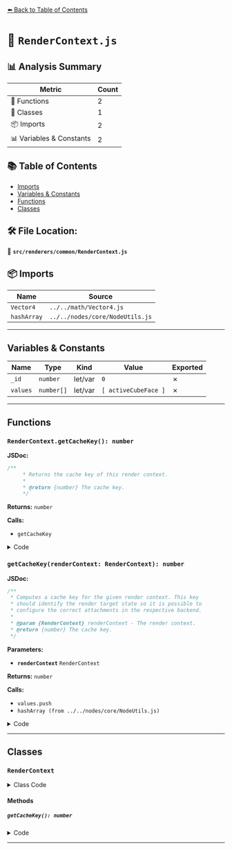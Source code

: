 [⬅️ Back to Table of Contents](../../../index.md)

# 📄 `RenderContext.js`

## 📊 Analysis Summary

| Metric | Count |
|--------|-------|
| 🔧 Functions | 2 |
| 🧱 Classes | 1 |
| 📦 Imports | 2 |
| 📊 Variables & Constants | 2 |

## 📚 Table of Contents

- [Imports](#imports)
- [Variables & Constants](#variables-constants)
- [Functions](#functions)
- [Classes](#classes)

## 🛠️ File Location:
📂 **`src/renderers/common/RenderContext.js`**

## 📦 Imports

| Name | Source |
|------|--------|
| `Vector4` | `../../math/Vector4.js` |
| `hashArray` | `../../nodes/core/NodeUtils.js` |


---

## Variables & Constants

| Name | Type | Kind | Value | Exported |
|------|------|------|-------|----------|
| `_id` | `number` | let/var | `0` | ✗ |
| `values` | `number[]` | let/var | `[ activeCubeFace ]` | ✗ |


---

## Functions

### `RenderContext.getCacheKey(): number`

**JSDoc:**
```typescript
/**
	 * Returns the cache key of this render context.
	 *
	 * @return {number} The cache key.
	 */
```

**Returns:** `number`

**Calls:**

- `getCacheKey`

<details><summary>Code</summary>

```typescript
getCacheKey() {

		return getCacheKey( this );

	}
```
</details>

### `getCacheKey(renderContext: RenderContext): number`

**JSDoc:**
```typescript
/**
 * Computes a cache key for the given render context. This key
 * should identify the render target state so it is possible to
 * configure the correct attachments in the respective backend.
 *
 * @param {RenderContext} renderContext - The render context.
 * @return {number} The cache key.
 */
```

**Parameters:**

- **`renderContext`** `RenderContext`

**Returns:** `number`

**Calls:**

- `values.push`
- `hashArray (from ../../nodes/core/NodeUtils.js)`

<details><summary>Code</summary>

```typescript
export function getCacheKey( renderContext ) {

	const { textures, activeCubeFace } = renderContext;

	const values = [ activeCubeFace ];

	for ( const texture of textures ) {

		values.push( texture.id );

	}

	return hashArray( values );

}
```
</details>


---

## Classes

### `RenderContext`

<details><summary>Class Code</summary>

```ts
class RenderContext {

	/**
	 * Constructs a new render context.
	 */
	constructor() {

		/**
		 * The context's ID.
		 *
		 * @type {number}
		 */
		this.id = _id ++;

		/**
		 * Whether the current active framebuffer has a color attachment.
		 *
		 * @type {boolean}
		 * @default true
		 */
		this.color = true;

		/**
		 * Whether the color attachment should be cleared or not.
		 *
		 * @type {boolean}
		 * @default true
		 */
		this.clearColor = true;

		/**
		 * The clear color value.
		 *
		 * @type {Object}
		 * @default true
		 */
		this.clearColorValue = { r: 0, g: 0, b: 0, a: 1 };

		/**
		 * Whether the current active framebuffer has a depth attachment.
		 *
		 * @type {boolean}
		 * @default true
		 */
		this.depth = true;

		/**
		 * Whether the depth attachment should be cleared or not.
		 *
		 * @type {boolean}
		 * @default true
		 */
		this.clearDepth = true;

		/**
		 * The clear depth value.
		 *
		 * @type {number}
		 * @default 1
		 */
		this.clearDepthValue = 1;

		/**
		 * Whether the current active framebuffer has a stencil attachment.
		 *
		 * @type {boolean}
		 * @default false
		 */
		this.stencil = false;

		/**
		 * Whether the stencil attachment should be cleared or not.
		 *
		 * @type {boolean}
		 * @default true
		 */
		this.clearStencil = true;

		/**
		 * The clear stencil value.
		 *
		 * @type {number}
		 * @default 1
		 */
		this.clearStencilValue = 1;

		/**
		 * By default the viewport encloses the entire framebuffer If a smaller
		 * viewport is manually defined, this property is to `true` by the renderer.
		 *
		 * @type {boolean}
		 * @default false
		 */
		this.viewport = false;

		/**
		 * The viewport value. This value is in physical pixels meaning it incorporates
		 * the renderer's pixel ratio. The viewport property of render targets or
		 * the renderer is in logical pixels.
		 *
		 * @type {Vector4}
		 */
		this.viewportValue = new Vector4();

		/**
		 * When the scissor test is active and scissor rectangle smaller than the
		 * framebuffers dimensions, this property is to `true` by the renderer.
		 *
		 * @type {boolean}
		 * @default false
		 */
		this.scissor = false;

		/**
		 * The scissor rectangle.
		 *
		 * @type {Vector4}
		 */
		this.scissorValue = new Vector4();

		/**
		 * The active render target.
		 *
		 * @type {?RenderTarget}
		 * @default null
		 */
		this.renderTarget = null;

		/**
		 * The textures of the active render target.
		 * `null` when no render target is set.
		 *
		 * @type {?Array<Texture>}
		 * @default null
		 */
		this.textures = null;

		/**
		 * The depth texture of the active render target.
		 * `null` when no render target is set.
		 *
		 * @type {?DepthTexture}
		 * @default null
		 */
		this.depthTexture = null;

		/**
		 * The active cube face.
		 *
		 * @type {number}
		 * @default 0
		 */
		this.activeCubeFace = 0;

		/**
		 * The active mipmap level.
		 *
		 * @type {number}
		 * @default 0
		 */
		this.activeMipmapLevel = 0;

		/**
		 * The number of MSAA samples. This value is always `1` when
		 * MSAA isn't used.
		 *
		 * @type {number}
		 * @default 1
		 */
		this.sampleCount = 1;

		/**
		 * The active render target's width in physical pixels.
		 *
		 * @type {number}
		 * @default 0
		 */
		this.width = 0;

		/**
		 * The active render target's height in physical pixels.
		 *
		 * @type {number}
		 * @default 0
		 */
		this.height = 0;

		/**
		 * The occlusion query count.
		 *
		 * @type {number}
		 * @default 0
		 */
		this.occlusionQueryCount = 0;

		/**
		 * The current clipping context.
		 *
		 * @type {?ClippingContext}
		 * @default null
		 */
		this.clippingContext = null;

		/**
		 * This flag can be used for type testing.
		 *
		 * @type {boolean}
		 * @readonly
		 * @default true
		 */
		this.isRenderContext = true;

	}

	/**
	 * Returns the cache key of this render context.
	 *
	 * @return {number} The cache key.
	 */
	getCacheKey() {

		return getCacheKey( this );

	}

}
```
</details>

#### Methods

##### `getCacheKey(): number`

<details><summary>Code</summary>

```ts
getCacheKey() {

		return getCacheKey( this );

	}
```
</details>


---